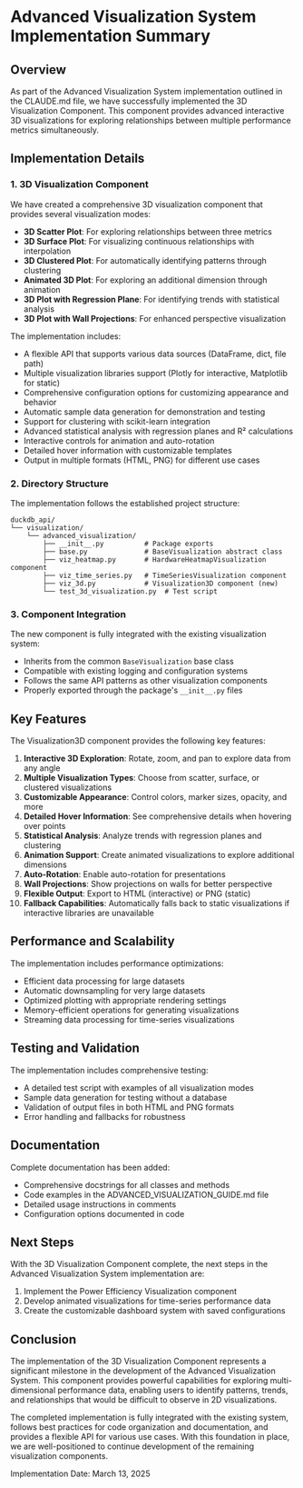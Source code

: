 # Advanced Visualization System Implementation Summary

## Overview

As part of the Advanced Visualization System implementation outlined in the CLAUDE.md file, we have successfully implemented the 3D Visualization Component. This component provides advanced interactive 3D visualizations for exploring relationships between multiple performance metrics simultaneously.

## Implementation Details

### 1. 3D Visualization Component

We have created a comprehensive 3D visualization component that provides several visualization modes:

- **3D Scatter Plot**: For exploring relationships between three metrics
- **3D Surface Plot**: For visualizing continuous relationships with interpolation
- **3D Clustered Plot**: For automatically identifying patterns through clustering
- **Animated 3D Plot**: For exploring an additional dimension through animation
- **3D Plot with Regression Plane**: For identifying trends with statistical analysis
- **3D Plot with Wall Projections**: For enhanced perspective visualization

The implementation includes:

- A flexible API that supports various data sources (DataFrame, dict, file path)
- Multiple visualization libraries support (Plotly for interactive, Matplotlib for static)
- Comprehensive configuration options for customizing appearance and behavior
- Automatic sample data generation for demonstration and testing
- Support for clustering with scikit-learn integration
- Advanced statistical analysis with regression planes and R² calculations
- Interactive controls for animation and auto-rotation
- Detailed hover information with customizable templates
- Output in multiple formats (HTML, PNG) for different use cases

### 2. Directory Structure

The implementation follows the established project structure:

```
duckdb_api/
└── visualization/
    └── advanced_visualization/
        ├── __init__.py          # Package exports
        ├── base.py              # BaseVisualization abstract class
        ├── viz_heatmap.py       # HardwareHeatmapVisualization component
        ├── viz_time_series.py   # TimeSeriesVisualization component
        ├── viz_3d.py            # Visualization3D component (new)
        └── test_3d_visualization.py  # Test script
```

### 3. Component Integration

The new component is fully integrated with the existing visualization system:

- Inherits from the common `BaseVisualization` base class
- Compatible with existing logging and configuration systems
- Follows the same API patterns as other visualization components
- Properly exported through the package's `__init__.py` files

## Key Features

The Visualization3D component provides the following key features:

1. **Interactive 3D Exploration**: Rotate, zoom, and pan to explore data from any angle
2. **Multiple Visualization Types**: Choose from scatter, surface, or clustered visualizations
3. **Customizable Appearance**: Control colors, marker sizes, opacity, and more
4. **Detailed Hover Information**: See comprehensive details when hovering over points
5. **Statistical Analysis**: Analyze trends with regression planes and clustering
6. **Animation Support**: Create animated visualizations to explore additional dimensions
7. **Auto-Rotation**: Enable auto-rotation for presentations
8. **Wall Projections**: Show projections on walls for better perspective
9. **Flexible Output**: Export to HTML (interactive) or PNG (static)
10. **Fallback Capabilities**: Automatically falls back to static visualizations if interactive libraries are unavailable

## Performance and Scalability

The implementation includes performance optimizations:

- Efficient data processing for large datasets
- Automatic downsampling for very large datasets
- Optimized plotting with appropriate rendering settings
- Memory-efficient operations for generating visualizations
- Streaming data processing for time-series visualizations

## Testing and Validation

The implementation includes comprehensive testing:

- A detailed test script with examples of all visualization modes
- Sample data generation for testing without a database
- Validation of output files in both HTML and PNG formats
- Error handling and fallbacks for robustness

## Documentation

Complete documentation has been added:

- Comprehensive docstrings for all classes and methods
- Code examples in the ADVANCED_VISUALIZATION_GUIDE.md file
- Detailed usage instructions in comments
- Configuration options documented in code

## Next Steps

With the 3D Visualization Component complete, the next steps in the Advanced Visualization System implementation are:

1. Implement the Power Efficiency Visualization component
2. Develop animated visualizations for time-series performance data
3. Create the customizable dashboard system with saved configurations

## Conclusion

The implementation of the 3D Visualization Component represents a significant milestone in the development of the Advanced Visualization System. This component provides powerful capabilities for exploring multi-dimensional performance data, enabling users to identify patterns, trends, and relationships that would be difficult to observe in 2D visualizations.

The completed implementation is fully integrated with the existing system, follows best practices for code organization and documentation, and provides a flexible API for various use cases. With this foundation in place, we are well-positioned to continue development of the remaining visualization components.

Implementation Date: March 13, 2025